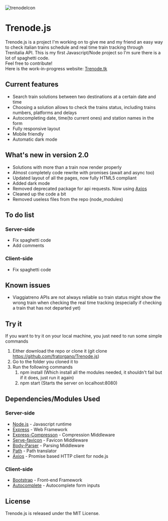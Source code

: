 ![trenodeIcon](https://github.com/FrancescoTorgano/Trenode.js/blob/master/images/favicon.ico)
# Trenode.js
Trenode.js is a project I'm working on to give me and my friend an easy way to check italian trains schedule and real time train tracking through Trenitalia API. 
This is my first Javascript/Node project so I'm sure there is a lot of spaghetti code. <br/>
Feel free to contribute! <br/>
Here is the work-in-progress website: [Trenode.tk](http://trenode.tk/)

## Current features
* Search train solutions between two destinations at a certain date and time
* Choosing a solution allows to check the trains status, including trains numbers, platforms and delays
* Autocompleting  date, time(to current ones) and station names in the form
* Fully responsive layout
* Mobile friendly
* Automatic dark mode

## What's new in version 2.0
* Solutions with more than a train now render properly
* Almost completely code rewrite with promises (await and async too)
* Updated layout of all the pages, now fully HTML5 compliant
* Added dark mode
* Removed deprecated package for api requests. Now using [Axios](https://github.com/axios/axios)
* Cleaned up the code a bit
* Removed useless files from the repo (node_modules)

## To do list
### Server-side
* Fix spaghetti code
* Add comments
### Client-side
* Fix spaghetti code

## Known issues
* Viaggiatreno APIs are not always reliable so train status might show the wrong train when checking the real time tracking (especially if checking a train that has not departed yet)

## Try it
If you want to try it on your local machine, you just need to run some simple commands
1. Either download the repo or clone it (git clone https://github.com/fratorgano/Trenode.js)
1. Go to the folder you cloned it to
1. Run the following commands
    1. npm install (Which install all the modules needed, it shouldn't fail but if it does, just run it again)
    1. npm start (Starts the server on localhost:8080)

## Dependencies/Modules Used
### Server-side
* [Node.js](https://github.com/nodejs/node) - Javascript runtime
* [Express](https://github.com/expressjs/express) - Web Framework
* [Express-Compresson](https://github.com/expressjs/compression) - Compression Middleware
* [Serve-favicon](https://github.com/expressjs/serve-favicon) - Favicon Middleware
* [Body-Parser](https://github.com/expressjs/body-parser) - Parsing Middleware
* [Path](https://github.com/jinder/path) - Path translator
* [Axios](https://github.com/axios/axios) - Promise based HTTP client for node.js
### Client-side
* [Bootstrap](https://github.com/twbs/bootstrap) - Front-end Framework
* [Autocomplete](https://github.com/kraaden/autocomplete) - Autocomplete form inputs

## License
Trenode.js is released under the MIT License.
